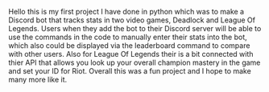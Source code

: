 Hello this is my first project I have done in python which was to make a Discord bot that tracks stats in two video games, Deadlock and League Of Legends.
Users when they add the bot to their Discord server will be able to use the commands in the code to manually enter their stats into the bot, which also could be displayed via the leaderboard command to compare with other users.
Also for League Of Legends their is a bit connected with thier API that allows you look up your overall champion mastery in the game and set your ID for Riot. Overall this was a fun project and I hope to make many more like it.
